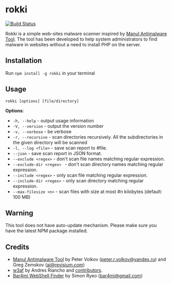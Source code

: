 # rokki

[![Build Status](https://travis-ci.org/ilich/rokki.svg?branch=master)](https://travis-ci.org/ilich/rokki)

Rokki is a simple web-sites malware scanner inspired by [Manul Antimalware Tool](https://github.com/antimalware/manul/). The tool has been developed to help system administrators to find malware in websites without a need to install PHP on the server.

## Installation

Run `npm install -g rokki` in your terminal

## Usage

`rokki [options] [file/directory]`

**Options**:

* `-h, --help` - output usage information
* `-V, --version` - output the version number
* `-v, --verbose` - be verbose
* `-r, --recursive` - scan directories recursively. All the subdirectories in the given directory will be scanned
* `-l, --log <file>` - save scan report to #file.
* `--json` - save scan report in JSON format.
* `--exclude <regex>` - don't scan file names matching regular expression.
* `--exclude-dir <regex> ` - don't scan directory names matching regular expression.
* `--include <regex>` - only scan file matching regular expression.
* `--include-dir <regex>` - only scan directory matching regular expression.
* `--max-filesize <n>` - scan files with size at most #n kilobytes (default: 100 MB)

## Warning

This tool does not have auto-update mechanism. Please make sure you have the latest NPM package installed.

## Credits

* [Manul Antimalware Tool](https://github.com/antimalware/manul/) by Peter Volkov (peter.r.volkov@yandex.ru) and Greg Zemskov (ai@revisium.com)
* [w3af](http://w3af.org/) by Andres Riancho and [contributors](https://github.com/andresriancho/w3af/blob/master/doc/CONTRIBUTORS).
* [Bar4mi WebShell Finder](https://code.google.com/p/bwsfinder/) by Simon Ryeo (bar4mi@gmail.com)  